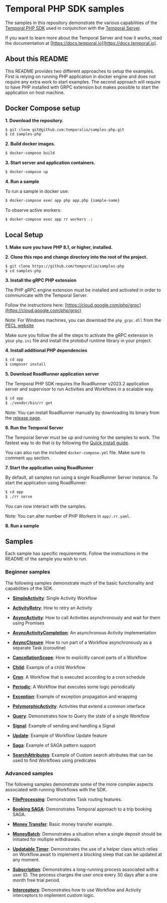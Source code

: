 # Temporal PHP SDK samples

The samples in this repository demonstrate the various capabilities of the [Temporal PHP SDK](https://github.com/temporalio/sdk-php) used in conjunction with the [Temporal Server](https://github.com/temporalio/temporal).

If you want to learn more about the Temporal Server and how it works, read the documentation at [https://docs.temporal.io](https://docs.temporal.io).

## About this README
This README provides two different approaches to setup the examples. First is relying on running PHP application in docker engine and
does not require any extra work to start examples. The second approach will require to have PHP installed with GRPC extension but makes possible
to start the application on host machine.

## Docker Compose setup
**1. Download the repository.**
```bash
$ git clone git@github.com:temporalio/samples-php.git
$ cd samples-php
```

**2. Build docker images.**
```bash
$ docker-compose build
```

**3. Start server and application containers.**
```bash
$ docker-compose up
```

**4. Run a sample**

To run a sample in docker use:

```bash
$ docker-compose exec app php app.php {sample-name}
```

To observe active workers:

```bash
$ docker-compose exec app rr workers -i
```

## Local Setup
**1. Make sure you have PHP 8.1, or higher, installed.**

**2. Clone this repo and change directory into the root of the project.**

```bash
$ git clone https://github.com/temporalio/samples-php
$ cd samples-php
```

**3. Install the gRPC PHP extension**

The PHP gRPC engine extension must be installed and activated in order to communicate with the Temporal Server.

Follow the instructions here: [https://cloud.google.com/php/grpc](https://cloud.google.com/php/grpc)

Note: For Windows machines, you can download the `php_grpc.dll` from the [PECL website](https://pecl.php.net/package/gRPC)

Make sure you follow the all the steps to activate the gRPC extension in your  `php.ini` file and install the protobuf runtime library in your project.

**4. Install additional PHP dependencies**

```bash
$ cd app
$ composer install
```

**5. Download RoadRunner application server**

The Temporal PHP SDK requires the RoadRunner v2023.2 application server and supervisor to run Activities and Workflows in a scalable way.

```bash
$ cd app
$ ./vendor/bin/rr get
```

Note: You can install RoadRunner manually by downloading its binary from the [release page](https://github.com/spiral/roadrunner/releases/tag/v1.9.2).

**6. Run the Temporal Server**

The Temporal Server must be up and running for the samples to work.
The fastest way to do that is by following the [Quick install guide](https://docs.temporal.io/docs/server/quick-install).

You can also run the included `docker-compose.yml` file. Make sure to comment `app` section.

**7. Start the application using RoadRunner**

By default, all samples run using a single RoadRunner Server instance.
To start the application using RoadRunner:

```bash
$ cd app
$ ./rr serve
```

You can now interact with the samples.

Note: You can alter number of PHP Workers in `app/.rr.yaml`.

**8. Run a sample**

## Samples

Each sample has specific requirements.
Follow the instructions in the README of the sample you wish to run.

<!-- @@@SNIPSTART samples-php-readme-samples-directory -->

### Beginner samples

The following samples demonstrate much of the basic functionality and capabilities of the SDK.

- **[SimpleActivity](https://github.com/temporalio/samples-php/tree/master/app/src/SimpleActivity)**: Single Activity Workflow

- **[ActivityRetry](https://github.com/temporalio/samples-php/blob/master/app/src/ActivityRetry)**: How to retry an Activity

- **[AsyncActivity](https://github.com/temporalio/samples-php/blob/master/app/src/AsyncActivity)**: How to call Activities asynchronously and wait for them using Promises

- **[AsyncActivityCompletion](https://github.com/temporalio/samples-php/tree/master/app/src/AsyncActivityCompletion)**: An asynchronous Activity implementation

- **[AsyncClosure](https://github.com/temporalio/samples-php/blob/master/app/src/AsyncClosure)**: How to run part of a Workflow asynchronously as a separate Task (coroutine)

- **[CancellationScope](https://github.com/temporalio/samples-php/blob/master/app/src/CancellationScope)**: How to explicitly cancel parts of a Workflow

- **[Child](https://github.com/temporalio/samples-php/blob/master/app/src/Child)**: Example of a child Workflow

- **[Cron](https://github.com/temporalio/samples-php/blob/master/app/src/Cron)**: A Workflow that is executed according to a cron schedule

- **[Periodic](https://github.com/temporalio/samples-php/tree/master/app/src/Periodic)**: A Workflow that executes some logic periodically

- **[Exception](https://github.com/temporalio/samples-php/tree/master/app/src/Exception)**: Example of exception propagation and wrapping

- **[PolymorphicActivity](https://github.com/temporalio/samples-php/tree/master/app/src/PolymorphicActivity)**: Activities that extend a common interface

- **[Query](https://github.com/temporalio/samples-php/tree/master/app/src/Query)**: Demonstrates how to Query the state of a single Workflow

- **[Signal](https://github.com/temporalio/samples-php/tree/master/app/src/Signal)**: Example of sending and handling a Signal

- **[Update](https://github.com/temporalio/samples-php/tree/master/app/src/Updates)**: Example of Workflow Update feature

- **[Saga](https://github.com/temporalio/samples-php/tree/master/app/src/Saga)**: Example of SAGA pattern support

- **[SearchAttributes](https://github.com/temporalio/samples-php/tree/master/app/src/SearchAttributes)**: Example of Custom search attributes that can be used to find Workflows using predicates

### Advanced samples

The following samples demonstrate some of the more complex aspects associated with running Workflows with the SDK.

- **[FileProcessing](https://github.com/temporalio/samples-php/tree/master/app/src/FileProcessing)**: Demonstrates Task routing features.

- **[Booking SAGA](https://github.com/temporalio/samples-php/tree/master/app/src/BookingSaga)**: Demonstrates Temporal approach to a trip booking SAGA.

- **[Money Transfer](https://github.com/temporalio/samples-php/tree/master/app/src/MoneyTransfer)**: Basic money transfer example.

- **[MoneyBatch](https://github.com/temporalio/samples-php/tree/master/app/src/MoneyBatch)**: Demonstrates a situation when a single deposit should be initiated for multiple withdrawals.

- **[Updatable Timer](https://github.com/temporalio/samples-php/tree/master/app/src/UpdatableTimer)**: Demonstrates the use of a helper class which relies on Workflow.await to implement a blocking sleep that can be updated at any moment.

- **[Subscription](https://github.com/temporalio/samples-php/tree/master/app/src/Subscription)**: Demonstrates a long-running process associated with a user ID. The process charges the user once every 30 days after a one month free trial period.

- **[Interceptors](https://github.com/temporalio/samples-php/tree/master/app/src/Interceptors)**: Demonstrates how to use Workflow and Activity interceptors to implement custom logic.

<!-- @@@SNIPEND -->
